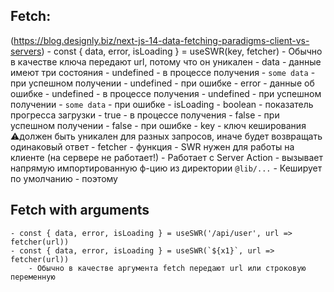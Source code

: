 ## Fetch: 
(https://blog.designly.biz/next-js-14-data-fetching-paradigms-client-vs-servers)
    - const { data, error, isLoading } = useSWR(key, fetcher)
        - Обычно в качестве ключа передают url, потому что он уникален
        - data - данные имеют три состояния
            - undefined - в процессе получения
            - `some data` - при успешном получении
            - undefined - при ошибке
        - error - данные об ошибке
            - undefined - в процессе получения
            - undefined - при успешном получении
            - `some data` - при ошибке
        - isLoading - boolean - показатель прогресса загрузки
            - true - в процессе получения
            - false - при успешном получении
            - false - при ошибке
        - key - ключ кеширования ⚠️должен быть уникален для разных запросов, иначе будет возвращать одинаковый ответ
        - fetcher - функция 
    - SWR нужен для работы на клиенте (на сервере не работает!)
    - Работает с Server Action - вызывает напрямую импортированную ф-цию из директории `@lib/...`
    - Кеширует по умолчанию - поэтому 

## Fetch with arguments
    - const { data, error, isLoading } = useSWR('/api/user', url => fetcher(url))
    - const { data, error, isLoading } = useSWR(`${x1}`, url => fetcher(url))
        - Обычно в качестве аргумента fetch передают url или строковую переменную